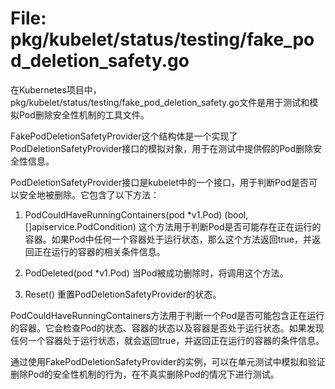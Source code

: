 # File: pkg/kubelet/status/testing/fake_pod_deletion_safety.go

在Kubernetes项目中，pkg/kubelet/status/testing/fake_pod_deletion_safety.go文件是用于测试和模拟Pod删除安全性机制的工具文件。

FakePodDeletionSafetyProvider这个结构体是一个实现了PodDeletionSafetyProvider接口的模拟对象，用于在测试中提供假的Pod删除安全性信息。

PodDeletionSafetyProvider接口是kubelet中的一个接口，用于判断Pod是否可以安全地被删除。它包含了以下方法：

1. PodCouldHaveRunningContainers(pod *v1.Pod) (bool, []apiservice.PodCondition)
这个方法用于判断Pod是否可能存在正在运行的容器。如果Pod中任何一个容器处于运行状态，那么这个方法返回true，并返回正在运行的容器的相关条件信息。

2. PodDeleted(pod *v1.Pod)
当Pod被成功删除时，将调用这个方法。

3. Reset()
重置PodDeletionSafetyProvider的状态。

PodCouldHaveRunningContainers方法用于判断一个Pod是否可能包含正在运行的容器。它会检查Pod的状态、容器的状态以及容器是否处于运行状态。如果发现任何一个容器处于运行状态，就会返回true，并返回正在运行的容器的条件信息。

通过使用FakePodDeletionSafetyProvider的实例，可以在单元测试中模拟和验证删除Pod的安全性机制的行为，在不真实删除Pod的情况下进行测试。

